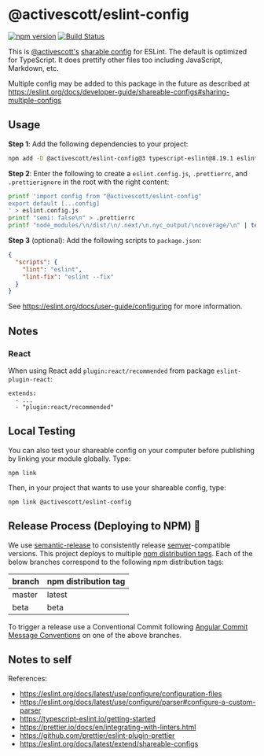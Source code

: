 # @activescott/eslint-config

[![npm version](https://badge.fury.io/js/%40activescott%2Feslint-config.svg)](https://www.npmjs.com/package/@activescott/eslint-config)
[![Build Status](https://github.com/activescott/eslint-config/workflows/main/badge.svg)](https://github.com/activescott/eslint-config/actions)

This is [@activescott's](https://github.com/activescott/) [sharable config](https://eslint.org/docs/developer-guide/shareable-configs) for ESLint. The default is optimized for TypeScript. It does prettify other files too including JavaScript, Markdown, etc.

Multiple config may be added to this package in the future as described at https://eslint.org/docs/developer-guide/shareable-configs#sharing-multiple-configs

## Usage

**Step 1**: Add the following dependencies to your project:

```sh
npm add -D @activescott/eslint-config@3 typescript-eslint@8.19.1 eslint-plugin-prettier@5.2.1 eslint-plugin-jest@28.10.0 @stylistic/eslint-plugin@2.12.1
```

**Step 2**: Enter the following to create a `eslint.config.js`, `.prettierrc`, and `.prettierignore` in the root with the right content:

```sh
printf 'import config from "@activescott/eslint-config"
export default [...config]
' > eslint.config.js
printf "semi: false\n" > .prettierrc
printf "node_modules/\n/dist/\n/.next/\n.nyc_output/\ncoverage/\n" | tee .prettierignore
```

**Step 3** (optional): Add the following scripts to `package.json`:

```json
{
  "scripts": {
    "lint": "eslint",
    "lint-fix": "eslint --fix"
  }
}
```

See https://eslint.org/docs/user-guide/configuring for more information.

## Notes

### React

When using React add `plugin:react/recommended` from package `eslint-plugin-react`:

```
extends:
  - ...
  - "plugin:react/recommended"
```

## Local Testing

You can also test your shareable config on your computer before publishing by linking your module globally. Type:

    npm link

Then, in your project that wants to use your shareable config, type:

    npm link @activescott/eslint-config

## Release Process (Deploying to NPM) 🚀

We use [semantic-release](https://github.com/semantic-release/semantic-release) to consistently release [semver](https://semver.org/)-compatible versions. This project deploys to multiple [npm distribution tags](https://docs.npmjs.com/cli/dist-tag). Each of the below branches correspond to the following npm distribution tags:

| branch | npm distribution tag |
| ------ | -------------------- |
| master | latest               |
| beta   | beta                 |

To trigger a release use a Conventional Commit following [Angular Commit Message Conventions](https://github.com/angular/angular.js/blob/master/DEVELOPERS.md#-git-commit-guidelines) on one of the above branches.

## Notes to self

References:

- https://eslint.org/docs/latest/use/configure/configuration-files
- https://eslint.org/docs/latest/use/configure/parser#configure-a-custom-parser
- https://typescript-eslint.io/getting-started
- https://prettier.io/docs/en/integrating-with-linters.html
- https://github.com/prettier/eslint-plugin-prettier
- https://eslint.org/docs/latest/extend/shareable-configs
